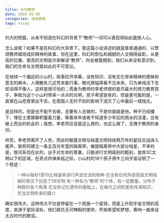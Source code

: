 ```yaml
---
title: 乡村教师
date: 2016-05-03
categories: 阅读随笔
tags: essay
---
```

刘大的短篇，从来不知道在科幻的背景下“教师”一词可以表现得如此震撼人心。

怎么说呢？如果不是在科幻的大背景下，那这篇小说讲述的就是普普通通的、以赞颂教师蜡炬成灰精神的故事，但在这里，科幻的恢弘和细腻的人文相得益彰，从更高的位置、更高的文明层次来解读“教师”，你会被震撼到，我们从来没有意识到，我们的生命与文明竟如此的不可思议。

<!--more-->

在地球一个偏远的小山村，故事拉开序幕，没有知识、没有文化带来精神的愚昧和意志的麻木，人理散失几近凭本能行事，眼光狭隘得看不见未来，只为单纯活下去却活得不像人，这样是很可怕的；而身为教师的李老师想的是尽最大的努力教育孩子，争取为这个小山村带来一点点的光明，孩子希望是有的，但是更可能的是，一直窝在山疙瘩里出不去，在周围人无时不刻的影响下泯灭了心中最后一缕烛光。

是这样的，但是也不能不去做，总要有人去做的，不是你我就是他，种子已经播下，埋在土里静静积蓄着力量，等着来年或者不知道多少年后的雨水的浇灌，总有破土而出的机会的；我想，李老师应该是这么想的，也这么做了，无愧于教师的身份。

终究，李老师离开了人世，而此时碳基文明与硅基文明持续两万年的星际交战进入尾声，联邦将建立一条五百光年宽的隔离带，摧毁隔离带中大部分恒星，不幸的是，银河系恰在此列，出于对生命的尊重，只能进行文明级别的甄别，放弃3C文明以下的区域，在奇点炸弹来临之际，小山村的18个孩子用牛三向宇宙证明了一个奇迹：
>一种以每秒1至10比特速率进行声波交流的物种
在没有任何外部高级文明培植的情况下创造了5B文明
有一种名为“教师”的个体，有一定数量，分布于种群的各个角落
在没有记忆遗传的基础上，在每代之间积累和传递知识，充当文明传承的媒介

确实很伟大，这种伟大不仅是停留在一个民族一个星球，而是上升到宇宙文明的高度，来源于星际深处，他们肩负无可睥睨的使命，怀揣希望和梦想，奏响一曲来自太古时代的歌谣。